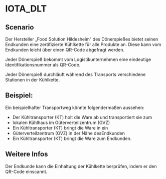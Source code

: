 # IOTA_DLT

## Scenario
Der Hersteller „Food Solution Hildesheim“ des Dönerspießes bietet seinen Endkunden eine 
zertifizierte Kühlkette für alle Produkte an. Diese kann vom Endkunden leicht über einen QR-Code 
abgefragt werden. 

Jeder Dönerspieß bekommt vom Logistikunternehmen eine eindeutige Identifikationsnummer als QR-Code. 

Jeder Dönerspieß durchläuft während des Transports verschiedene Stationen in der Kühlkette. 


## Beispiel:
Ein beispielhafter Transportweg könnte folgendermaßen aussehen: 

- Der Kühltransporter (KT) holt die Ware ab und transportiert sie zum
- lokalen Kühlhaus im Güterverteilzentrum (GVZ) 
- Ein Kühltransporter (KT) bringt die Ware in ein  
- Güterverteilzentrum (GVZ) in der Nähe desEndkunden 
- Ein Kühltransporter (KT) bringt die Ware zum Endkunden.  

## Weitere Infos
Der Endkunde kann die Einhaltung der Kühlkette  berprüfen, indem er den QR-Code einscannt.
